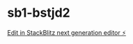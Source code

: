 # sb1-bstjd2

[Edit in StackBlitz next generation editor ⚡️](https://stackblitz.com/~/github.com/1-Yukino-arts/sb1-bstjd2)